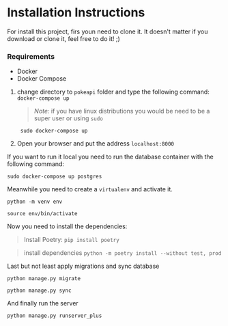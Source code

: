 
# Installation Instructions

For install this project, firs youn need to clone it. It doesn't matter if you download or clone it, feel free to do it! ;)

### Requirements
- Docker
- Docker Compose


1.  change directory to `pokeapi` folder and type the following command:
    `docker-compose up`

    > *Note:* if you have linux distributions you would be need to be a super user or using  `sudo` 

    ` sudo docker-compose up`

2. Open your browser and put the address `localhost:8000`


If you want to run it local you need to run the database container 
with the following command:

`sudo docker-compose up postgres`

Meanwhile you need to create a `virtualenv` and activate it.

   `python -m venv env`

   `source env/bin/activate`


Now you need to install the dependencies:

> Install Poetry:
  `pip install poetry`

> install dependencies
  `python -m poetry install --without test, prod`

Last but not least apply migrations and sync database

`python manage.py migrate`

`python manage.py sync`

And finally run the server

`python manage.py runserver_plus`